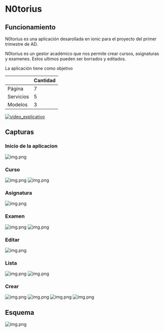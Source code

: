 # N0torius

## Funcionamiento

N0torius es una aplicación desarollada en ionic para el proyecto del primer trimestre de AD.

N0torius es un gestor académico que nos permite crear cursos, asignaturas y examenes. Estos ultimos pueden ser borrados y editados.

La aplicación tiene como objetivo 

|            | Cantidad|
|------------|---------|
|Página	     |    7    |
|Servicios   |    5    |
|Modelos     |    3    |

[![video_explicativo](/capturas/video.jpg)](https://youtu.be/EAXtfHgtRBg)


## Capturas

### Inicio de la aplicacion 

![img.png](capturas/inicio.png)

### Curso 

![img.png](capturas/inicio-curso.png)
![img.png](capturas/inicio-curso-ventana.png)

### Asignatura

![img.png](capturas/inicio-asignatura.png)

### Examen

![img.png](capturas/inicio-examen.png)
![img.png](capturas/inicio-examen-ventana.png)

### Editar

![img.png](capturas/inicio-editar.png)

### Lista

![img.png](capturas/lista-asignatura.png)
![img.png](capturas/lista-examenes.png)

### Crear

![img.png](capturas/crear-curso.png)
![img.png](capturas/crear-asignatura.png)
![img.png](capturas/crear-examen.png)
![img.png](capturas/crear-examen-ventana.png)

## Esquema

![img.png](capturas/esquema.png)
